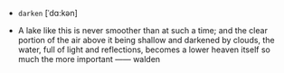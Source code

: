 - `darken` [ˈdɑ:kən]



-  A lake like this is never smoother than at such a time; and the clear portion of the air above it being shallow and darkened by clouds, the water, full of light and reflections, becomes a lower heaven itself so much the more important —— walden